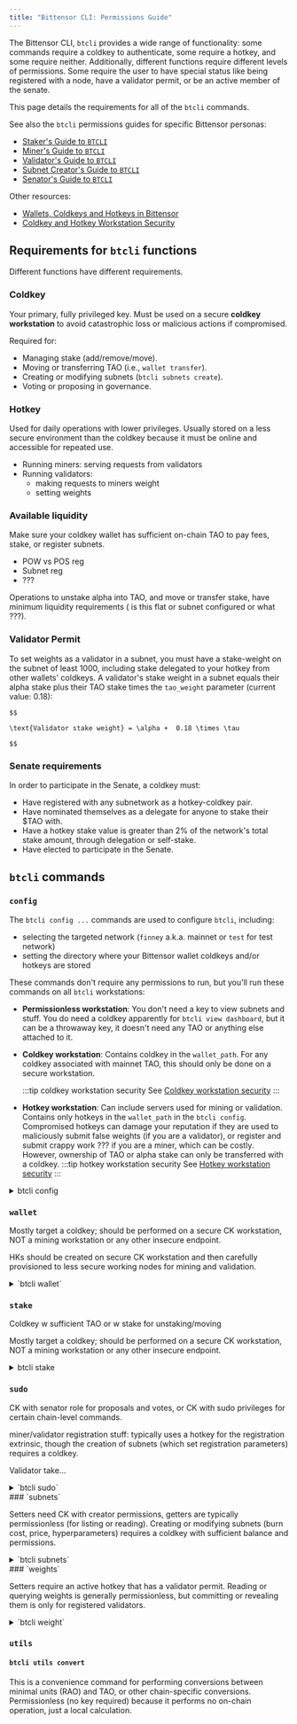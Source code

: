 ```yaml
---
title: "Bittensor CLI: Permissions Guide"
---
```


The Bittensor CLI, `btcli` provides a wide range of functionality: some commands require a coldkey to authenticate, some require a hotkey, and some require neither. Additionally, different functions require different levels of permissions. Some require the user to have special status like being registered with a node, have a validator permit, or be an active member of the senate.

This page details the requirements for all of the `btcli` commands.

See also the `btcli` permissions guides for specific Bittensor personas:

- [Staker's Guide to `BTCLI`](./staking-and-delegation/stakers-btcli-guide)
- [Miner's Guide to `BTCLI`](./miners/miners-btcli-guide)
- [Validator's Guide to `BTCLI`](./validators/validators-btcli-guide)
- [Subnet Creator's Guide to `BTCLI`](./subnets/subnet-creators-btcli-guide)
- [Senator's Guide to `BTCLI`](./governance/senators-btcli-guide)


Other resources:

- [Wallets, Coldkeys and Hotkeys in Bittensor](./getting-started/wallets)
- [Coldkey and Hotkey Workstation Security](./getting-started/coldkey-hotkey-security)

## Requirements for `btcli` functions

Different functions have different requirements.

### Coldkey
Your primary, fully privileged key. Must be used on a secure **coldkey workstation** to avoid catastrophic loss or malicious actions if compromised.

Required for:
- Managing stake (add/remove/move).
- Moving or transferring TAO (i.e., `wallet transfer`).
- Creating or modifying subnets (`btcli subnets create`).
- Voting or proposing in governance.


### Hotkey
Used for daily operations with lower privileges. Usually stored on a less secure environment than the coldkey because it must be online and accessible for repeated use.

- Running miners: serving requests from validators
- Running validators:
  - making requests to miners weight
  - setting weights


### Available liquidity

Make sure your coldkey wallet has sufficient on-chain TAO to pay fees, stake, or register subnets.

- POW vs POS reg
- Subnet reg
- ???

Operations to unstake alpha into TAO, and move or transfer stake, have minimum liquidity requirements ( is this flat or subnet configured or what ???).

### Validator Permit

To set weights as a validator in a subnet, you must have a stake-weight on the subnet of least 1000, including stake delegated to your hotkey from other wallets' coldkeys. A validator's stake weight in a subnet equals their alpha stake plus their TAO stake times the `tao_weight` parameter (current value: 0.18):

    $$

    \text{Validator stake weight} = \alpha +  0.18 \times \tau 

    $$


### Senate requirements

In order to participate in the Senate, a coldkey must:

- Have registered with any subnetwork as a hotkey-coldkey pair.
- Have nominated themselves as a delegate for anyone to stake their $TAO with.
- Have a hotkey stake value is greater than 2% of the network's total stake amount, through delegation or self-stake.
- Have elected to participate in the Senate. 





## `btcli` commands

### `config`

The `btcli config ...` commands are used to configure `btcli`, including:
- selecting the targeted network (`finney` a.k.a. mainnet or `test` for test network)
- setting the directory where your Bittensor wallet coldkeys and/or hotkeys are stored

These commands don't require any permissions to run, but you'll run these commands on all `btcli` workstations:

- **Permissionless workstation**: You don't need a key to view subnets and stuff. You do need a coldkey apparently for `btcli view dashboard`, but it can be a throwaway key, it doesn't need any TAO or anything else attached to it.

- **Coldkey workstation**: Contains coldkey in the `wallet_path`. For any coldkey associated with mainnet TAO, this should only be done on a secure workstation. 

    :::tip coldkey workstation security
    See [Coldkey workstation security](./getting-started/coldkey-hotkey-security#coldkey-workstation-security)
    :::

- **Hotkey workstation**: Can include servers used for mining or validation. Contains only hotkeys in the `wallet_path` in the `btcli config`. Compromised hotkeys can damage your reputation if they are used to maliciously submit false weights (if you are a validator), or register and submit crappy work ??? if you are a miner, which can be costly. However, ownership of TAO or alpha stake can only be transferred with a coldkey.
    :::tip hotkey workstation security
    See [Hotkey workstation security](./getting-started/coldkey-hotkey-security#hotkey-workstation-security)
    :::

<details>
  <summary>btcli config</summary>

  btcli config [options]
  - btcli config set
  - btcli config get
  - ...
  - btcli conf metagraph

Permissionless

- `btcli config set`
- `btcli config get`
- `btcli config clear`
- `btcli config metagraph`
- `btcli conf set`
- `btcli conf get`
- `btcli conf clear`
- `btcli conf metagraph`

- `btcli c set`
- `btcli c get`
- `btcli c clear`
- `btcli c metagraph`
</details>

### `wallet`

Mostly target a coldkey; should be performed on a secure CK workstation, NOT a mining workstation or any other insecure endpoint.

HKs should be created on secure CK workstation and then carefully provisioned to less secure working nodes for mining and validation.
<details>
  <summary>`btcli wallet`</summary>
#### `btcli wallet list`
#### `btcli wallet swap-hotkey`
#### `btcli wallet regen-coldkey`
#### `btcli wallet regen-coldkeypub`
#### `btcli wallet regen-hotkey`
#### `btcli wallet new-hotkey`
#### `btcli wallet new-coldkey`
#### `btcli wallet create`
#### `btcli wallet balance`
#### `btcli wallet history`
#### `btcli wallet overview`
#### `btcli wallet transfer`
#### `btcli wallet inspect`
#### `btcli wallet faucet`
#### `btcli wallet set-identity`
#### `btcli wallet get-identity`
#### `btcli wallet sign`
#### `btcli wallet swap_hotkey`
#### `btcli wallet regen_coldkey`
#### `btcli wallet regen_coldkeypub`
#### `btcli wallet regen_hotkey`
#### `btcli wallet new_hotkey`
#### `btcli wallet new_coldkey`
#### `btcli wallet set_identity`
#### `btcli wallet get_identity`

#### `btcli w list`
#### `btcli w swap-hotkey`
#### `btcli w regen-coldkey`
#### `btcli w regen-coldkeypub`
#### `btcli w regen-hotkey`
#### `btcli w new-hotkey`
#### `btcli w new-coldkey`
#### `btcli w create`
#### `btcli w balance`
#### `btcli w history`
#### `btcli w overview`
#### `btcli w transfer`
#### `btcli w inspect`
#### `btcli w faucet`
#### `btcli w set-identity`
#### `btcli w get-identity`
#### `btcli w sign`
#### `btcli w swap_hotkey`
#### `btcli w regen_coldkey`
#### `btcli w regen_coldkeypub`
#### `btcli w regen_hotkey`
#### `btcli w new_hotkey`
#### `btcli w new_coldkey`
#### `btcli w set_identity`
#### `btcli w get_identity`
#### `btcli wallets list`
#### `btcli wallets swap-hotkey`
#### `btcli wallets regen-coldkey`
#### `btcli wallets regen-coldkeypub`
#### `btcli wallets regen-hotkey`
#### `btcli wallets new-hotkey`
#### `btcli wallets new-coldkey`
#### `btcli wallets create`
#### `btcli wallets balance`
#### `btcli wallets history`
#### `btcli wallets overview`
#### `btcli wallets transfer`
#### `btcli wallets inspect`
#### `btcli wallets faucet`
#### `btcli wallets set-identity`
#### `btcli wallets get-identity`
#### `btcli wallets sign`
#### `btcli wallets swap_hotkey`
#### `btcli wallets regen_coldkey`
#### `btcli wallets regen_coldkeypub`
#### `btcli wallets regen_hotkey`
#### `btcli wallets new_hotkey`
#### `btcli wallets new_coldkey`
#### `btcli wallets set_identity`
#### `btcli wallets get_identity`
</details>

### `stake`

Coldkey w sufficient TAO or w stake for unstaking/moving

Mostly target a coldkey; should be performed on a secure CK workstation, NOT a mining workstation or any other insecure endpoint.
<details>
  <summary>btcli stake</summary>
#### `btcli stake add`
#### `btcli stake remove`
#### `btcli stake list`
#### `btcli stake move`
#### `btcli stake transfer`
#### `btcli stake swap`
#### `btcli stake child`
##### `btcli stake child get`
##### `btcli stake child set`
##### `btcli stake child revoke`
##### `btcli stake child take`
#### `btcli stake children`
##### `btcli stake children get`
##### `btcli stake children set`
##### `btcli stake children revoke`
##### `btcli stake children take`
#### `btcli st add`
#### `btcli st remove`
#### `btcli st list`
#### `btcli st move`
#### `btcli st transfer`
#### `btcli st swap`
#### `btcli st child`
##### `btcli st child get`
##### `btcli st child set`
##### `btcli st child revoke`
##### `btcli st child take`
#### `btcli st children`
##### `btcli st children get`
##### `btcli st children set`
##### `btcli st children revoke`
##### `btcli st children take`
</details>

### `sudo`


CK with senator role for proposals and votes, or CK with sudo privileges for certain chain-level commands.

miner/validator registration stuff: typically uses a hotkey for the registration extrinsic, though the creation of subnets (which set registration parameters) requires a coldkey.

Validator take...

<details>
  <summary>`btcli sudo`</summary>
#### `btcli sudo set`
#### `btcli sudo get`
#### `btcli sudo senate`
#### `btcli sudo proposals`
#### `btcli sudo senate-vote`
#### `btcli sudo set-take`
#### `btcli sudo get-take`
#### `btcli sudo senate_vote`
#### `btcli sudo get_take`
#### `btcli sudo set_take`
#### `btcli su set`
#### `btcli su get`

#### `btcli su senate`
#### `btcli su proposals`
#### `btcli su senate-vote`
#### `btcli su set-take`
#### `btcli su get-take`
#### `btcli su senate_vote`
#### `btcli su get_take`
#### `btcli su set_take`
</details>
### `subnets`

Setters need CK with creator permissions, getters are typically permissionless (for listing or reading). Creating or modifying subnets (burn cost, price, hyperparameters) requires a coldkey with sufficient balance and permissions.

<details>
  <summary>`btcli subnets`</summary>
#### `btcli subnets hyperparameters`
#### `btcli subnets list`
#### `btcli subnets burn-cost`
#### `btcli subnets create`
#### `btcli subnets pow-register`
#### `btcli subnets register`
#### `btcli subnets metagraph`
#### `btcli subnets show`
#### `btcli subnets price`
#### `btcli subnets burn_cost`
#### `btcli subnets pow_register`
#### `btcli s hyperparameters`
#### `btcli s list`
#### `btcli s burn-cost`
#### `btcli s create`
#### `btcli s pow-register`
#### `btcli s register`
#### `btcli s metagraph`
#### `btcli s show`
#### `btcli s price`
#### `btcli s burn_cost`
#### `btcli s pow_register`
#### `btcli subnet hyperparameters`
#### `btcli subnet list`
#### `btcli subnet burn-cost`
#### `btcli subnet create`
#### `btcli subnet pow-register`
#### `btcli subnet register`
#### `btcli subnet metagraph`
#### `btcli subnet show`
#### `btcli subnet price`
#### `btcli subnet burn_cost`
#### `btcli subnet pow_register`

</details>
### `weights`

Setters require an active hotkey that has a validator permit. Reading or querying weights is generally permissionless, but committing or revealing them is only for registered validators.
<details>
  <summary>`btcli weight`</summary>
#### `btcli weights reveal`
#### `btcli weights commit`

#### `btcli wt reveal`
#### `btcli wt commit`
#### `btcli weight reveal`
#### `btcli weight commit`
</details>

### `utils`

#### `btcli utils convert`
This is a convenience command for performing conversions between minimal units (RAO) and TAO, or other chain-specific conversions. Permissionless (no key required) because it performs no on-chain operation, just a local calculation.
